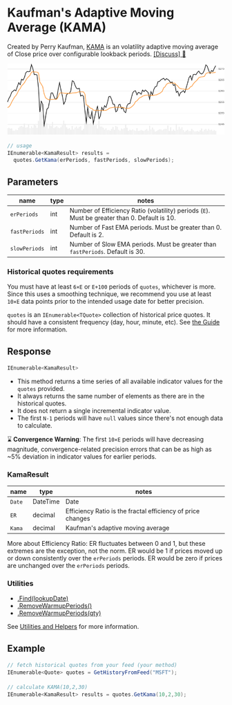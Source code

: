 # Kaufman's Adaptive Moving Average (KAMA)

Created by Perry Kaufman, [KAMA](https://school.stockcharts.com/doku.php?id=technical_indicators:kaufman_s_adaptive_moving_average) is an volatility adaptive moving average of Close price over configurable lookback periods.
[[Discuss] :speech_balloon:](https://github.com/DaveSkender/Stock.Indicators/discussions/210 "Community discussion about this indicator")

![image](chart.png)

```csharp
// usage
IEnumerable<KamaResult> results =
  quotes.GetKama(erPeriods, fastPeriods, slowPeriods);  
```

## Parameters

| name | type | notes
| -- |-- |--
| `erPeriods` | int | Number of Efficiency Ratio (volatility) periods (`E`).  Must be greater than 0.  Default is 10.
| `fastPeriods` | int | Number of Fast EMA periods.  Must be greater than 0.  Default is 2.
| `slowPeriods` | int | Number of Slow EMA periods.  Must be greater than `fastPeriods`.  Default is 30.

### Historical quotes requirements

You must have at least `6×E` or `E+100` periods of `quotes`, whichever is more.  Since this uses a smoothing technique, we recommend you use at least `10×E` data points prior to the intended usage date for better precision.

`quotes` is an `IEnumerable<TQuote>` collection of historical price quotes.  It should have a consistent frequency (day, hour, minute, etc).  See [the Guide](../../docs/GUIDE.md#historical-quotes) for more information.

## Response

```csharp
IEnumerable<KamaResult>
```

- This method returns a time series of all available indicator values for the `quotes` provided.
- It always returns the same number of elements as there are in the historical quotes.
- It does not return a single incremental indicator value.
- The first `N-1` periods will have `null` values since there's not enough data to calculate.

:hourglass: **Convergence Warning**: The first `10×E` periods will have decreasing magnitude, convergence-related precision errors that can be as high as ~5% deviation in indicator values for earlier periods.

### KamaResult

| name | type | notes
| -- |-- |--
| `Date` | DateTime | Date
| `ER`   | decimal | Efficiency Ratio is the fractal efficiency of price changes
| `Kama` | decimal | Kaufman's adaptive moving average

More about Efficiency Ratio: ER fluctuates between 0 and 1, but these extremes are the exception, not the norm. ER would be 1 if prices moved up or down consistently over the `erPeriods` periods. ER would be zero if prices are unchanged over the `erPeriods` periods.

### Utilities

- [.Find(lookupDate)](../../docs/UTILITIES.md#find-indicator-result-by-date)
- [.RemoveWarmupPeriods()](../../docs/UTILITIES.md#remove-warmup-periods)
- [.RemoveWarmupPeriods(qty)](../../docs/UTILITIES.md#remove-warmup-periods)

See [Utilities and Helpers](../../docs/UTILITIES.md#content) for more information.

## Example

```csharp
// fetch historical quotes from your feed (your method)
IEnumerable<Quote> quotes = GetHistoryFromFeed("MSFT");

// calculate KAMA(10,2,30)
IEnumerable<KamaResult> results = quotes.GetKama(10,2,30);
```
